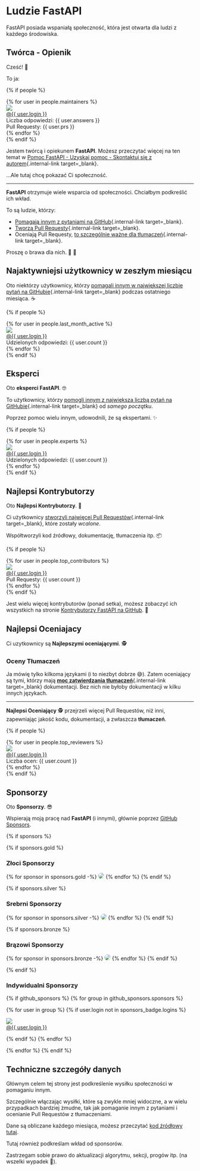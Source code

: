 # Ludzie FastAPI

FastAPI posiada wspaniałą społeczność, która jest otwarta dla ludzi z każdego środowiska.

## Twórca - Opienik

Cześć! 👋

To ja:

{% if people %}
<div class="user-list user-list-center">
{% for user in people.maintainers %}

<div class="user"><a href="{{ user.url }}" target="_blank"><div class="avatar-wrapper"><img src="{{ user.avatarUrl }}"/></div><div class="title">@{{ user.login }}</div></a> <div class="count">Liczba odpowiedzi: {{ user.answers }}</div><div class="count">Pull Requesty: {{ user.prs }}</div></div>
{% endfor %}

</div>
{% endif %}

Jestem twórcą i opiekunem **FastAPI**. Możesz przeczytać więcej na ten temat w [Pomoc FastAPI - Uzyskaj pomoc - Skontaktuj się z autorem](help-fastapi.md#connect-with-the-author){.internal-link target=_blank}.

...Ale tutaj chcę pokazać Ci społeczność.

---

**FastAPI** otrzymuje wiele wsparcia od społeczności. Chciałbym podkreślić ich wkład.

To są ludzie, którzy:

* [Pomagają innym z pytaniami na GitHub](help-fastapi.md#help-others-with-questions-in-github){.internal-link target=_blank}.
* [Tworzą Pull Requesty](help-fastapi.md#create-a-pull-request){.internal-link target=_blank}.
* Oceniają Pull Requesty, [to szczególnie ważne dla tłumaczeń](contributing.md#translations){.internal-link target=_blank}.

Proszę o brawa dla nich. 👏 🙇

## Najaktywniejsi użytkownicy w zeszłym miesiącu

Oto niektórzy użytkownicy, którzy [pomagali innym w największej liczbie pytań na GitHubie](help-fastapi.md#help-others-with-questions-in-github){.internal-link target=_blank} podczas ostatniego miesiąca. ☕

{% if people %}
<div class="user-list user-list-center">
{% for user in people.last_month_active %}

<div class="user"><a href="{{ user.url }}" target="_blank"><div class="avatar-wrapper"><img src="{{ user.avatarUrl }}"/></div><div class="title">@{{ user.login }}</div></a> <div class="count">Udzielonych odpowiedzi: {{ user.count }}</div></div>
{% endfor %}

</div>
{% endif %}

## Eksperci

Oto **eksperci FastAPI**. 🤓

To użytkownicy, którzy [pomogli innym z największa liczbą pytań na GitHubie](help-fastapi.md#help-others-with-questions-in-github){.internal-link target=_blank} od *samego początku*.

Poprzez pomoc wielu innym, udowodnili, że są ekspertami. ✨

{% if people %}
<div class="user-list user-list-center">
{% for user in people.experts %}

<div class="user"><a href="{{ user.url }}" target="_blank"><div class="avatar-wrapper"><img src="{{ user.avatarUrl }}"/></div><div class="title">@{{ user.login }}</div></a> <div class="count">Udzielonych odpowiedzi: {{ user.count }}</div></div>
{% endfor %}

</div>
{% endif %}

## Najlepsi Kontrybutorzy

Oto **Najlepsi Kontrybutorzy**. 👷

Ci użytkownicy [stworzyli najwięcej Pull Requestów](help-fastapi.md#create-a-pull-request){.internal-link target=_blank}, które zostały *wcalone*.

Współtworzyli kod źródłowy, dokumentację, tłumaczenia itp. 📦

{% if people %}
<div class="user-list user-list-center">
{% for user in people.top_contributors %}

<div class="user"><a href="{{ user.url }}" target="_blank"><div class="avatar-wrapper"><img src="{{ user.avatarUrl }}"/></div><div class="title">@{{ user.login }}</div></a> <div class="count">Pull Requesty: {{ user.count }}</div></div>
{% endfor %}

</div>
{% endif %}

Jest wielu więcej kontrybutorów (ponad setka), możesz zobaczyć ich wszystkich na stronie <a href="https://github.com/tiangolo/fastapi/graphs/contributors" class="external-link" target="_blank">Kontrybutorzy FastAPI na GitHub</a>. 👷

## Najlepsi Oceniajacy

Ci uzytkownicy są **Najlepszymi oceniającymi**. 🕵️

### Oceny Tłumaczeń

Ja mówię tylko kilkoma językami (i to niezbyt dobrze 😅). Zatem oceniający są tymi, którzy mają [**moc zatwierdzania tłumaczeń**](contributing.md#translations){.internal-link target=_blank} dokumentacji. Bez nich nie byłoby dokumentacji w kilku innych językach.

---

**Najlepsi Oceniający** 🕵️ przejrzeli więcej Pull Requestów, niż inni, zapewniając jakość kodu, dokumentacji, a zwłaszcza **tłumaczeń**.

{% if people %}
<div class="user-list user-list-center">
{% for user in people.top_reviewers %}

<div class="user"><a href="{{ user.url }}" target="_blank"><div class="avatar-wrapper"><img src="{{ user.avatarUrl }}"/></div><div class="title">@{{ user.login }}</div></a> <div class="count">Liczba ocen: {{ user.count }}</div></div>
{% endfor %}

</div>
{% endif %}

## Sponsorzy

Oto **Sponsorzy**. 😎

Wspierają moją pracę nad **FastAPI** (i innymi), głównie poprzez <a href="https://github.com/sponsors/tiangolo" class="external-link" target="_blank">GitHub Sponsors</a>.

{% if sponsors %}

{% if sponsors.gold %}

### Złoci Sponsorzy

{% for sponsor in sponsors.gold -%}
<a href="{{ sponsor.url }}" target="_blank" title="{{ sponsor.title }}"><img src="{{ sponsor.img }}" style="border-radius:15px"></a>
{% endfor %}
{% endif %}

{% if sponsors.silver %}

### Srebrni Sponsorzy

{% for sponsor in sponsors.silver -%}
<a href="{{ sponsor.url }}" target="_blank" title="{{ sponsor.title }}"><img src="{{ sponsor.img }}" style="border-radius:15px"></a>
{% endfor %}
{% endif %}

{% if sponsors.bronze %}

### Brązowi Sponsorzy

{% for sponsor in sponsors.bronze -%}
<a href="{{ sponsor.url }}" target="_blank" title="{{ sponsor.title }}"><img src="{{ sponsor.img }}" style="border-radius:15px"></a>
{% endfor %}
{% endif %}

{% endif %}

### Indywidualni Sponsorzy

{% if github_sponsors %}
{% for group in github_sponsors.sponsors %}

<div class="user-list user-list-center">

{% for user in group %}
{% if user.login not in sponsors_badge.logins %}

<div class="user"><a href="{{ user.url }}" target="_blank"><div class="avatar-wrapper"><img src="{{ user.avatarUrl }}"/></div><div class="title">@{{ user.login }}</div></a></div>

{% endif %}
{% endfor %}

</div>

{% endfor %}
{% endif %}

## Techniczne szczegóły danych

Głównym celem tej strony jest podkreślenie wysiłku społeczności w pomaganiu innym.

Szczególnie włączając wysiłki, które są zwykle mniej widoczne, a w wielu przypadkach bardziej żmudne, tak jak pomaganie innym z pytaniami i ocenianie Pull Requestów z tłumaczeniami.

Dane są obliczane każdego miesiąca, możesz przeczytać <a href="https://github.com/tiangolo/fastapi/blob/master/.github/actions/people/app/main.py" class="external-link" target="_blank">kod źródłowy tutaj</a>.

Tutaj również podkreślam wkład od sponsorów.

Zastrzegam sobie prawo do aktualizacji algorytmu, sekcji, progów itp. (na wszelki wypadek 🤷).
